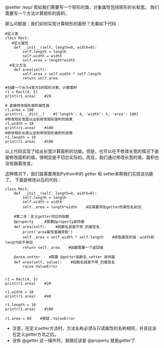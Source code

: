 @setter
/exp/
假如我们需要写一个矩形的类，对象属性包括矩形的长和宽。
我们需要写一个方法计算矩形的面积。

那么问题是：我们如何实现计算矩形的面积？先看如下代码：
```
#定义类
class Rect:
   #定义属性
    def __init__(self, length=0, width=0):
        self.length = length
        self.width = width
        self.area = length*width
  #定义方法
    def area(self):
        self.area = self.width * self.length
        return self.area

#创建一个长为4宽为5的矩形对象，计算面积
r1 = Rect(4, 5)
print(r1.area)    #20

# 直接修改矩形面积属性值
r1.area = 100
print(r1.__dict__)    #{'length': 4, 'width': 5, 'area': 100}
#修改矩形宽度以达到修改矩形面积的效果
r1.width = 10
print(r1.area)    #100
#修改矩形长度以达到修改矩形面积的效果
r1.length = 10
print(r1.area)    #100
```
以上代码实现了给出长宽计算面积的功能。但是，也可以在不修改长宽的情况下直接修改面积的值，很明显是不切合实际的。而且，我们通过修改长宽的值，面积也没有跟着改变。

这种情况下，我们就需要用到Python中的 getter 和 setter来帮我们实现该功能了。
下面是修改以后的代码：

```
class Rect:
    def __init__(self, length=0, width=0):
        self.length = length
        self.width = width
        self._area = length*width    #在需要添加getter的属性名前加_

    #第二步：定义getter对应的函数
    @property     #需要@property装饰器
    def area(self):    #函数名就是不带_的属性名
        print('area属性值被获取')
        self._area = self.width * self.length    #获取属性的值：width和length前不用加_
        return self._area    #函数需要一个返回值

    @area.setter    #需要 @getter函数名.setter 装饰器
    def area(self, value):    #函数名就是不带_的属性名
        raise ValueError


r1 = Rect(4, 5)
print(r1.area)    #20

r1.width = 10
print(r1.area)    #40

r1.length = 10
print(r1.area)    #100

r1.area = 80    #报错：ValueError
```

- 注意，在定义setter方法时，方法名称必须与只读属性的名称相同，并且应该在定义getter方法之后。
- 没有 @getter 这一操作符，我猜应该是 @property 就是getter了